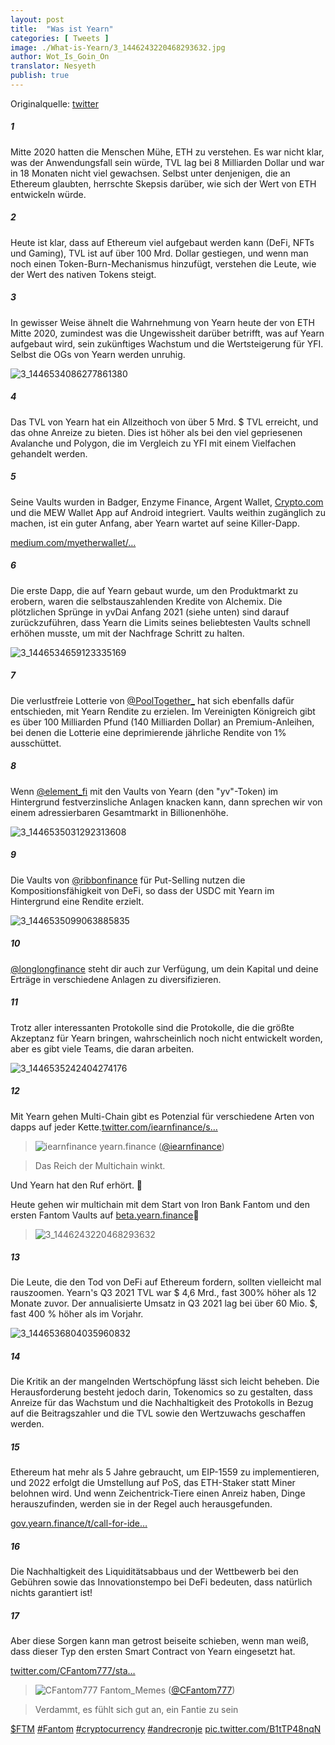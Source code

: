 ```yaml
---
layout: post
title:  "Was ist Yearn"
categories: [ Tweets ]
image: ./What-is-Yearn/3_1446243220468293632.jpg
author: Wot_Is_Goin_On
translator: Nesyeth
publish: true
---
```


Originalquelle: [twitter](https://twitter.com/Wot_Is_Goin_On/status/1446540007292952579)

##### 1
Mitte 2020 hatten die Menschen Mühe, ETH zu verstehen. Es war nicht klar, was der Anwendungsfall sein würde, TVL lag bei 8 Milliarden Dollar und war in 18 Monaten nicht viel gewachsen. Selbst unter denjenigen, die an Ethereum glaubten, herrschte Skepsis darüber, wie sich der Wert von ETH entwickeln würde.

##### 2
Heute ist klar, dass auf Ethereum viel aufgebaut werden kann (DeFi, NFTs und Gaming), TVL ist auf über 100 Mrd. Dollar gestiegen, und wenn man noch einen Token-Burn-Mechanismus hinzufügt, verstehen die Leute, wie der Wert des nativen Tokens steigt.

##### 3
In gewisser Weise ähnelt die Wahrnehmung von Yearn heute der von ETH Mitte 2020, zumindest was die Ungewissheit darüber betrifft, was auf Yearn aufgebaut wird, sein zukünftiges Wachstum und die Wertsteigerung für YFI. Selbst die OGs von Yearn werden unruhig.

![3_1446534086277861380](3_1446534086277861380.jpg)

##### 4
Das TVL von Yearn hat ein Allzeithoch von über 5 Mrd. $ TVL erreicht, und das ohne Anreize zu bieten. Dies ist höher als bei den viel gepriesenen Avalanche und Polygon, die im Vergleich zu YFI mit einem Vielfachen gehandelt werden.

##### 5
Seine Vaults wurden in Badger, Enzyme Finance, Argent Wallet, [Crypto.com](http://Crypto.com) und die MEW Wallet App auf Android integriert. Vaults weithin zugänglich zu machen, ist ein guter Anfang, aber Yearn wartet auf seine Killer-Dapp.

[medium.com/myetherwallet/…](https://medium.com/myetherwallet/introducing-yearn-vaults-on-mew-wallet-app-android-274818aa830e)

##### 6
Die erste Dapp, die auf Yearn gebaut wurde, um den Produktmarkt zu erobern, waren die selbstauszahlenden Kredite von Alchemix. Die plötzlichen Sprünge in yvDai Anfang 2021 (siehe unten) sind darauf zurückzuführen, dass Yearn die Limits seines beliebtesten Vaults schnell erhöhen musste, um mit der Nachfrage Schritt zu halten.

![3_1446534659123335169](3_1446534659123335169.jpg)

##### 7
Die verlustfreie Lotterie von [@PoolTogether\_](https://twitter.com/PoolTogether_) hat sich ebenfalls dafür entschieden, mit Yearn Rendite zu erzielen. Im Vereinigten Königreich gibt es über 100 Milliarden Pfund (140 Milliarden Dollar) an Premium-Anleihen, bei denen die Lotterie eine deprimierende jährliche Rendite von 1% ausschüttet.

##### 8
Wenn [@element_fi](https://twitter.com/element_fi) mit den Vaults von Yearn (den "yv"-Token) im Hintergrund festverzinsliche Anlagen knacken kann, dann sprechen wir von einem adressierbaren Gesamtmarkt in Billionenhöhe.

![3_1446535031292313608](3_1446535031292313608.jpg)

##### 9
Die Vaults von [@ribbonfinance](https://twitter.com/ribbonfinance) für Put-Selling nutzen die Kompositionsfähigkeit von DeFi, so dass der USDC mit Yearn im Hintergrund eine Rendite erzielt.

![3_1446535099063885835](3_1446535099063885835.jpg)

##### 10
[@longlongfinance](https://twitter.com/longlongfinance) steht dir auch zur Verfügung, um dein Kapital und deine Erträge in verschiedene Anlagen zu diversifizieren.

##### 11
Trotz aller interessanten Protokolle sind die Protokolle, die die größte Akzeptanz für Yearn bringen, wahrscheinlich noch nicht entwickelt worden, aber es gibt viele Teams, die daran arbeiten.

![3_1446535242404274176](3_1446535242404274176.jpg)

##### 12
Mit Yearn gehen Multi-Chain gibt es Potenzial für verschiedene Arten von dapps auf jeder Kette.[twitter.com/iearnfinance/s…](https://twitter.com/iearnfinance/status/1446243257336229912?s=20)

> ![iearnfinance](earnfinance-1223779978459770880.jpg)
> yearn.finance ([@iearnfinance](https://twitter.com/iearnfinance))

> Das Reich der Multichain winkt.

Und Yearn hat den Ruf erhört.  📯

Heute gehen wir multichain mit dem Start von Iron Bank Fantom und den ersten Fantom Vaults auf [beta.yearn.finance](http://beta.yearn.finance)🧵

> ![3_1446243220468293632](3_1446243220468293632.jpg)

##### 13
Die Leute, die den Tod von DeFi auf Ethereum fordern, sollten vielleicht mal rauszoomen. Yearn's Q3 2021 TVL war $ 4,6 Mrd., fast 300% höher als 12 Monate zuvor. Der annualisierte Umsatz in Q3 2021 lag bei über 60 Mio. $, fast 400 % höher als im Vorjahr.

![3_1446536804035960832](3_1446536804035960832.jpg)

##### 14
Die Kritik an der mangelnden Wertschöpfung lässt sich leicht beheben. Die Herausforderung besteht jedoch darin, Tokenomics so zu gestalten, dass Anreize für das Wachstum und die Nachhaltigkeit des Protokolls in Bezug auf die Beitragszahler und die TVL sowie den Wertzuwachs geschaffen werden.

##### 15
Ethereum hat mehr als 5 Jahre gebraucht, um EIP-1559 zu implementieren, und 2022 erfolgt die Umstellung auf PoS, das ETH-Staker statt Miner belohnen wird. Und wenn Zeichentrick-Tiere einen Anreiz haben, Dinge herauszufinden, werden sie in der Regel auch herausgefunden.

[gov.yearn.finance/t/call-for-ide…](https://gov.yearn.finance/t/call-for-ideas-yfi-tokenomics-revamp/11573/5)

##### 16
Die Nachhaltigkeit des Liquiditätsabbaus und der Wettbewerb bei den Gebühren sowie das Innovationstempo bei DeFi bedeuten, dass natürlich nichts garantiert ist!

##### 17
Aber diese Sorgen kann man getrost beiseite schieben, wenn man weiß, dass dieser Typ den ersten Smart Contract von Yearn eingesetzt hat.

[twitter.com/CFantom777/sta…](https://twitter.com/CFantom777/status/1446366012421468162?s=20)

> ![CFantom777](CFantom777-1387931745832497152.jpg)
> Fantom_Memes ([@CFantom777](https://twitter.com/CFantom777))

> Verdammt, es fühlt sich gut an, ein Fantie zu sein

[$FTM](https://twitter.com/search?q=%24FTM) [#Fantom](https://twitter.com/hashtag/Fantom) [#cryptocurrency](https://twitter.com/hashtag/cryptocurrency) [#andrecronje](https://twitter.com/hashtag/andrecronje) [pic.twitter.com/B1tTP48nqN](https://twitter.com/CFantom777/status/1446366012421468162/video/1)
